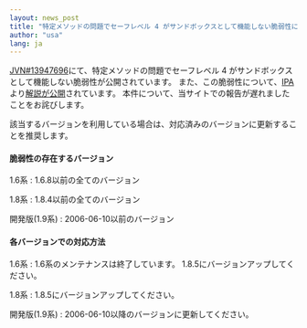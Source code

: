 ```yaml
---
layout: news_post
title: "特定メソッドの問題でセーフレベル 4 がサンドボックスとして機能しない脆弱性について"
author: "usa"
lang: ja
---
```


[JVN#13947696][1]にて、特定メソッドの問題でセーフレベル 4 がサンドボックスとして機能しない脆弱性が公開されています。
また、この脆弱性について、[IPA][2]より[解説が公開][3]されています。 本件について、当サイトでの報告が遅れましたことをお詫びします。

該当するバージョンを利用している場合は、対応済みのバージョンに更新することを推奨します。

#### 脆弱性の存在するバージョン

1.6系
: 1\.6.8以前の全てのバージョン

1.8系
: 1\.8.4以前の全てのバージョン

開発版(1.9系)
: 2006-06-10以前のバージョン

#### 各バージョンでの対応方法

1.6系
: 1\.6系のメンテナンスは終了しています。 1.8.5にバージョンアップしてください。

1.8系
: 1\.8.5にバージョンアップしてください。

開発版(1.9系)
: 2006-06-10以降のバージョンに更新してください。



[1]: http://jvn.jp/jp/JVN%2313947696/index.html 
[2]: http://www.ipa.go.jp/ 
[3]: http://www.ipa.go.jp/security/vuln/documents/2006/JVN_13947696_Ruby.html 

